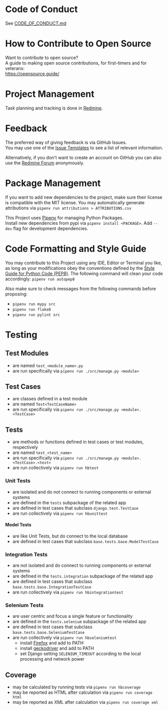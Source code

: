 # Code of Conduct

See [CODE_OF_CONDUCT.md](CODE_OF_CONDUCT.md)

# How to Contribute to Open Source

Want to contribute to open source?<br />
A guide to making open source contributions, for first-timers and for veterans:<br />
https://opensource.guide/

# Project Management

Task planning and tracking is done in [Redmine](https://redmine.djbrown.de/projects/hbscorez).

# Feedback

The preferred way of giving feedback is via GitHub Issues.<br />
You may use one of the [Issue Templates](https://github.com/djbrown/hbscorez/issues/new/choose) to see a list of relevant information.

Alternatively, if you don't want to create an account on GitHub you can also use the [Redmine Forum](https://redmine.djbrown.de/projects/hbscorez/boards) anonymously.

# Package Management

If you want to add new dependencies to the project, make sure their license is compatible with the MIT license.
You may automatically generate attributions via `pipenv run attributions > ATTRIBUTIONS.csv`

This Project uses [Pipenv](https://github.com/pypa/pipenv/) for managing Python Packages.<br />
Install new dependencies from pypi via `pipenv install <PACKAGE>`.
Add `--dev` flag for development dependencies.

# Code Formatting and Style Guide

You may contribute to this Project using any IDE, Editor or Terminal you like, as long as your modifications obey the conventions defined by the [Style Guide for Python Code (PEP8)](https://www.python.org/dev/peps/pep-0008/).
The following command will clean your code accordingly: `pipenv run autopep8`

Also make sure to check messages from the following commands before proposing:

- `pipenv run mypy src`
- `pipenv run flake8`
- `pipenv run pylint src`

# Testing

## Test Modules

- are named `test_<module_name>.py`
- are run specifically via `pipenv run ./src/manage.py <module>`

## Test Cases

- are classes defined in a test module
- are named `Test<TestCaseName>`
- are run specifically via `pipenv run ./src/manage.py <module>.<TestCase>`

## Tests

- are methods or functions defined in test cases or test modules, respectively
- are named `test_<test_name>`
- are run specifically via `pipenv run ./src/manage.py <module>.<TestCase>.<test>`
- are run collectively via `pipenv run hbtest`

### Unit Tests

- are isolated and do not connect to running components or external systems
- are defined in the `tests` subpackage of the related app
- are defined in test cases that subclass `django.test.TestCase`
- are run collectively via `pipenv run hbunittest`

#### Model Tests

- are like Unit Tests, but do connect to the local database
- are defined in test cases that subclass `base.tests.base.ModelTestCase`

### Integration Tests

- are not isolated and do connect to running components or external systems
- are defined in the `tests.integration` subpackage of the related app
- are defined in test cases that subclass `base.tests.base.IntegrationTestCase`
- are run collectively via `pipenv run hbintegrationtest`

### Selenium Tests

- are user centric and focus a single feature or functionality
- are defined in the `tests.selenium` subpackage of the related app
- are defined in test cases that subclass `base.tests.base.SeleniumTestCase`
- are run collectively via `pipenv run hbseleniumtest`
  - install [Firefox](https://www.mozilla.org/firefox/) and add to PATH
  - install [geckodriver](https://github.com/mozilla/geckodriver) and add to PATH
  - set Django setting `SELENIUM_TIMEOUT` according to the local processing and network power

## Coverage

- may be calculated by running tests via `pipenv run hbcoverage`
- may be reported as HTML after calculation via `pipenv run coverage html`
- may be reported as XML after calculation via `pipenv run coverage xml`
